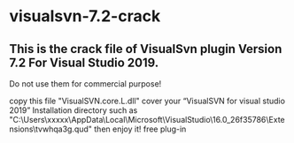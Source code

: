# visualsvn-7.2-crack

## This is the crack file of VisualSvn plugin Version 7.2 For Visual Studio 2019. 

Do not use them for commercial purpose!

copy this file "VisualSVN.core.L.dll" cover your “VisualSVN for visual studio 2019” Installation directory such as "C:\Users\xxxxx\AppData\Local\Microsoft\VisualStudio\16.0_26f35786\Extensions\tvwhqa3g.qud" then enjoy it! free plug-in
